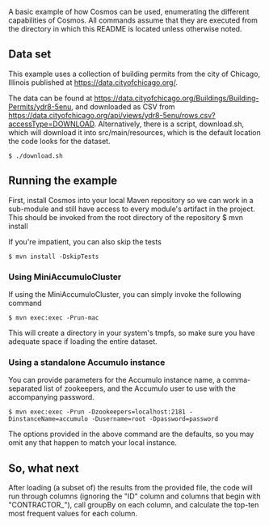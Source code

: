 A basic example of how Cosmos can be used, enumerating the different capabilities of Cosmos. All commands assume that they are executed from the directory in
which this README is located unless otherwise noted.

## Data set 

This example uses a collection of building permits from the city of Chicago, Illinois published at https://data.cityofchicago.org/.

The data can be found at https://data.cityofchicago.org/Buildings/Building-Permits/ydr8-5enu, and downloaded as CSV from
https://data.cityofchicago.org/api/views/ydr8-5enu/rows.csv?accessType=DOWNLOAD. Alternatively, there is a script, download.sh, which will download it into
src/main/resources, which is the default location the code looks for the dataset.

    $ ./download.sh

## Running the example

First, install Cosmos into your local Maven repository so we can work in a sub-module and still have access to every module's artifact in the project. This
should be invoked from the root directory of the repository
$ mvn install

If you're impatient, you can also skip the tests

    $ mvn install -DskipTests

### Using MiniAccumuloCluster

If using the MiniAccumuloCluster, you can simply invoke the following command

    $ mvn exec:exec -Prun-mac

This will create a directory in your system's tmpfs, so make sure you have adequate space if loading the entire dataset.

### Using a standalone Accumulo instance

You can provide parameters for the Accumulo instance name, a comma-separated list of zookeepers, and the Accumulo user to use with the accompanying password.

    $ mvn exec:exec -Prun -Dzookeepers=localhost:2181 -DinstanceName=accumulo -Dusername=root -Dpassword=password

The options provided in the above command are the defaults, so you may omit any that happen to match your local instance.

## So, what next

After loading (a subset of) the results from the provided file, the code will run through columns (ignoring the "ID" column and columns that begin with
"CONTRACTOR_"), call groupBy on each column, and calculate the top-ten most frequent values for each column.
